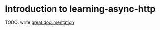 # Introduction to learning-async-http

TODO: write [great documentation](http://jacobian.org/writing/what-to-write/)
